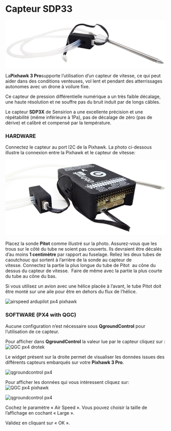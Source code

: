 # Capteur SDP33

![sdp33 sensirion](../../../images/sdp33.JPG)


La**Pixhawk 3 Pro**supporte l’utilisation d’un capteur de vitesse, ce qui peut aider dans des conditions venteuses, vol lent et pendant des atterrissages autonomes avec un drone à voilure fixe.

Ce capteur de pression différentielle numérique a un très faible décalage, une haute résolution et ne souffre pas du bruit induit par de longs câbles.

Le capteur **SDP3X** de Sensirion a une excellente précision et une répétabilité (même inférieure à 1Pa), pas de décalage de zéro (pas de dérive) et calibré et compensé par la température.

  


### HARDWARE

Connectez le capteur au port I2C de la Pixhawk. La photo ci-dessous illustre la connexion entre la Pixhawk et le capteur de vitesse:


![sdp33 sensirion](../../../images/sdp33-pixhawk.JPG)

Placez la sonde **Pitot** comme illustré sur la photo. Assurez-vous que les trous sur le côté du tube ne soient pas couverts. Ils devraient être décalés d’au moins **1 centimètre** par rapport au fuselage. Reliez les deux tubes de caoutchouc qui sortent à l’arrière de la sonde au capteur de vitesse. Connectez la partie la plus longue du tube de Pitot  au cône du dessus du capteur de vitesse.  Faire de même avec la partie la plus courte du tube au cône du bas.

Si vous utilisez un avion avec une hélice placée à l’avant, le tube Pitot doit être monté sur une aile pour être en dehors du flux de l’hélice.


![](https://drotek.com/wp-content/uploads/2017/01/pitotinstalled1-700x404.jpg "airspeed ardupilot px4 pixhawk")

  



### SOFTWARE \(PX4 with QGC\)

Aucune configuration n’est nécessaire sous **QgroundControl** pour l’utilisation de ce capteur.

Pour afficher dans **QgroundControl** la valeur lue par le capteur cliquez sur : ![](https://drotek.com/wp-content/uploads/2017/01/Icone_Flight_Data_QGC.png "QGC px4 drotek")

Le widget présent sur la droite permet de visualiser les données issues des différents capteurs embarqués sur votre **Pixhawk 3 Pro**.

![](https://drotek.com/wp-content/uploads/2017/01/Flight_Data_Viewer_QGC.png "qgroundcontrol px4")

Pour afficher les données qui vous intéressent cliquez sur: ![](https://drotek.com/wp-content/uploads/2017/01/Reglage_Flight_Data_Viewer_QGC.png "QGC px4 pixhawk")

![](https://drotek.com/wp-content/uploads/2017/01/Flight_Data_List_QGC-250x606.png "qgroundcontrol px4")

Cochez le paramètre « Air Speed ». Vous pouvez choisir la taille de l’affichage en cochant « Large ».

Validez en cliquant sur « OK ».

